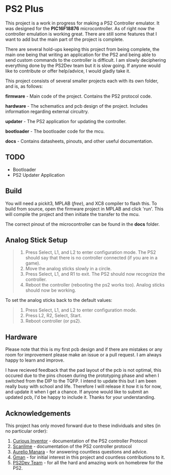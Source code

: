 # **PS2 Plus**

This project is a work in progress for making a PS2 Controller emulator. It was designed for the **PIC16F18876** microcontroller. As of right now the controller emulation is working great. There are still some features that I want to add but the main part of the project is complete. 

There are several hold-ups keeping this project from being complete, the main one being that writing an application for the PS2 and being able to send custom commands to the controller is difficult. I am slowly deciphering everything done by the PS2Dev team but it is slow going. If anyone would like to contribute or offer help/advice, I would gladly take it.

This project consists of several smaller projects each with its own folder, and is, as follows:

**firmware** - Main code of the project. Contains the PS2 protocol code.

**hardware** - The schematics and pcb design of the project. Includes information regarding external circuitry.

**updater** - The PS2 application for updating the controller.

**bootloader** - The bootloader code for the mcu.

**docs** - Contains datasheets, pinouts, and other useful documentation.

## **TODO**

- Bootloader
- PS2 Updater Application

## **Build**

You will need a pickit3, MPLAB (_free_), and XC8 compiler to flash this. To build from source, open the firmware project in MPLAB and click 'run'. This will compile the project and then initiate the transfer to the mcu.

The correct pinout of the microcontroller can be found in the **docs** folder.

## **Analog Stick Setup**

> 1. Press Select, L1, and L2 to enter configuration mode. The PS2 should say that there is no controller connected (if you are in a game).
> 2. Move the analog sticks slowly in a circle.
> 3. Press Select, L1, and R1 to exit. The PS2 should now recognize the controller.
> 4. Reboot the controller (rebooting the ps2 works too).
> Analog sticks should now be working.

To set the analog sticks back to the default values:
> 1. Press Select, L1, and L2 to enter configuration mode.
> 2. Press L2, R2, Select, Start.
> 3. Reboot controller (or ps2).

## **Hardware**
Please note that this is my first pcb design and if there are mistakes or any room for improvement please make an issue or a pull request. I am always happy to learn and improve. 

I have recieved feedback that the pad layout of the pcb is not optimal, this occured due to the pins chosen during the prototyping phase and when I switched from the DIP to the TQFP. I intend to update this but I am been really busy with school and life. Therefore I will release it how it is for now, and update it when I get a chance. If anyone would like to submit an updated pcb, I'd be happy to include it. Thanks for your understanding.

## **Acknowledgements**

This project has only moved forward due to these individuals and sites (in no particular order):

1. [Curious Inventor](http://store.curiousinventor.com/guides/PS2) - documentation of the PS2 controller Protocol
2. [Scanlime](https://gist.github.com/scanlime/5042071) - documentation of the PS2 controller protocol
3. [Aurelio Manara](https://github.com/Aurelio92/GCPlus) - for answering countless questions and advice.
4. [Gman](https://gmanmodz.com/) - for initial interest in this project and countless contributions to it.
5. [PS2Dev Team](https://github.com/ps2dev) - for all the hard and amazing work on homebrew for the PS2.

